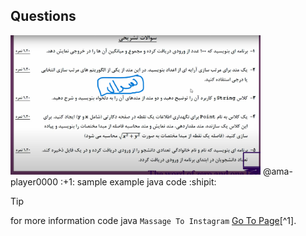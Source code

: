 ## Questions
<img src='Questions.png' width='400px' title='Questions - سوالات'>
@ama-player0000 :+1: sample example java code :shipit:

> [!TIP]
> for more information code java `Massage To Instagram` [Go To Page](https://instagram.com/ama.player0000)[^1].
